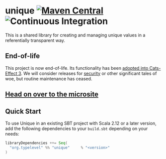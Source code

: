 # unique [![Maven Central](https://maven-badges.herokuapp.com/maven-central/org.typelevel/unique_2.12/badge.svg)](https://maven-badges.herokuapp.com/maven-central/org.typelevel/unique_2.12) ![Continuous Integration](https://github.com/typelevel/unique/workflows/Continuous%20Integration/badge.svg)

This is a shared library for creating and managing unique values in a referentially transparent way.

## End-of-life

This project is now end-of-life.  Its functionality has been [adopted into Cats-Effect 3](https://typelevel.github.io/unique).  We will consider releases for [security](https://github.com/typelevel/unique/security/policy) or other significant tales of woe, but routine maintenance has ceased.

## [Head on over to the microsite](https://typelevel.github.io/unique)

## Quick Start

To use Unique in an existing SBT project with Scala 2.12 or a later version, add the following dependencies to your
`build.sbt` depending on your needs:

```scala
libraryDependencies ++= Seq(
  "org.typelevel" %% "unique"     % "<version>"
)
```
